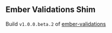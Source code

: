 Ember Validations Shim
----------------------

Build `v1.0.0.beta.2` of [ember-validations](https://github.com/dockyard/ember-validations)

